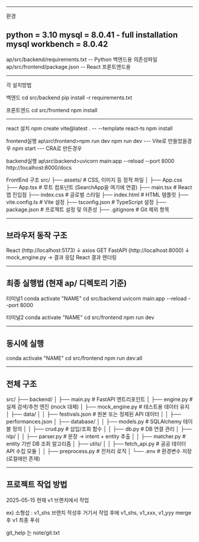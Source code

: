 -------
환경

python = 3.10
mysql = 8.0.41 - full installation
mysql workbench = 8.0.42
-------


ap/src/backend/requirements.txt -- Python 백엔드용 의존성파일
ap/src/frontend/package.json -- React 프론트엔드용

---

각 설치방법

백엔드
cd src/backend
pip install -r requirements.txt

프론트엔드
cd src/frontend
npm install

---

react 설치
npm create vite@latest . -- --template react-ts
npm install

frontend실행
ap\src\frontend>npm run dev
npm run dev --- Vite로 만들었을경우
npm start --- CRA로 만든경우

backend실행
ap\src\backend>uvicorn main:app --reload --port 8000
http://localhost:8000/docs

FrontEnd 구조
src/
├── assets/ # CSS, 이미지 등 정적 파일
│ ├── App.css
├── App.tsx # 루트 컴포넌트 (SearchApp을 여기에 연결)
├── main.tsx # React 앱 진입점
├── index.css # 글로벌 스타일
├── index.html # HTML 템플릿
├── vite.config.ts # Vite 설정
├── tsconfig.json # TypeScript 설정
├── package.json # 프로젝트 설정 및 의존성
├── .gitignore # Git 제외 항목

---

## 브라우저 동작 구조

React (http://localhost:5173)
↓ axios GET
FastAPI (http://localhost:8000)
↓ mock_engine.py → 결과 응답
React 결과 렌더링

---

## 최종 실행법 (현재 ap/ 디렉토리 기준)

터미널1
conda activate "NAME"
cd src/backend
uvicorn main:app --reload --port 8000

터미널2
conda activate "NAME"
cd src/frontend
npm run dev

---

## 동시에 실행

conda activate "NAME"
cd src/frontend
npm run dev:all

---

## 전체 구조

src/
├── backend/
│ ├── main.py # FastAPI 엔트리포인트
│ ├── engine.py # 실제 검색/추천 엔진 (mock 대체)
│ ├── mock_engine.py # 테스트용 데이터 유지
│ ├── data/
│ │ ├── festivals.json # 원본 또는 정제된 API 데이터
│ │ ├── performances.json
│ ├── database/
│ │ ├── models.py # SQLAlchemy 테이블 정의
│ │ ├── crud.py # 삽입/조회 함수
│ │ ├── db.py # DB 연결 관리
│ ├── nlp/
│ │ ├── parser.py # 문장 → intent + entity 추출
│ │ ├── matcher.py # entity 기반 DB 조회 알고리즘
│ ├── utils/
│ │ ├── fetch_api.py # 공공 데이터 API 수집 모듈
│ │ ├── preprocess.py # 전처리 로직
│ └── .env # 환경변수 저장 (로컬에만 존재)

---

## 프로젝트 작업 방법

2025-05-15 현재 v1 브랜치에서 작업

ex) 소형섭 : v1_shs 브랜치 작성후 거기서 작업
후에 v1_shs, v1_xxx, v1_yyy merge 후 v1 최종 푸쉬

git_help 는 note/git.txt
